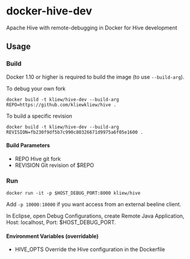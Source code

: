 # docker-hive-dev
Apache Hive with remote-debugging in Docker for Hive development

## Usage

### Build
Docker 1.10 or higher is required to build the image (to use `--build-arg`).

To debug your own fork
```
docker build -t kliew/hive-dev --build-arg REPO=https://github.com/kliewkliew/hive .
```

To build a specific revision
```
docker build -t kliew/hive-dev --build-arg REVISION=fb230f9df5b7c990c80326671d9975a6f05e1600 .
```

#### Build Parameters
* REPO        Hive git fork 
* REVISION    Git revision of $REPO

### Run
```
docker run -it -p $HOST_DEBUG_PORT:8000 kliew/hive
```
Add `-p 10000:10000` if you want access from an external beeline client.

In Eclipse, open Debug Configurations, create Remote Java Application, Host: localhost, Port: $HOST_DEBUG_PORT.

#### Environment Variables (overridable)
* HIVE_OPTS   Override the Hive configuration in the Dockerfile

